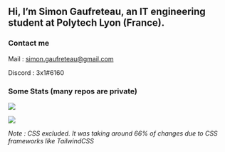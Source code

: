 ## Hi, I’m Simon Gaufreteau, an IT engineering student at Polytech Lyon (France).

### Contact me

Mail : simon.gaufreteau@gmail.com

Discord : 3x1#6160

### Some Stats (many repos are private)

![](https://github.com/SimonGaufreteau/githubstats/blob/master/generated/overview.svg)

![](https://github.com/SimonGaufreteau/githubstats/blob/master/generated/languages.svg)

*Note : CSS excluded. It was taking around 66% of changes due to CSS frameworks like TailwindCSS*
